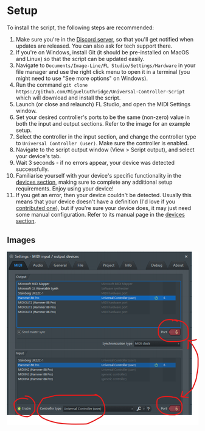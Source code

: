 
# Setup

To install the script, the following steps are recommended:

1.  Make sure you're in the [Discord server](https://discord.gg/6vpfJUF), so
    that you'll get notified when updates are released. You can also ask for
    tech support there.
2.  If you're on Windows, install Git (it should be pre-installed on MacOS and 
    Linux) so that the script can be updated easily.
3.  Navigate to `Documents/Image-Line/FL Studio/Settings/Hardware` in your file
    manager and use the right click menu to open it in a terminal (you might
    need to use "See more options" on Windows).
4.  Run the command `git clone https://github.com/MiguelGuthridge/Universal-Controller-Script`
    which will download and install the script.
5.  Launch (or close and relaunch) FL Studio, and open the MIDI Settings window.
6.  Set your desired controller's ports to be the same (non-zero) value in both
    the input and output sections. Refer to the image for an example setup.
7.  Select the controller in the input section, and change the controller type
    to `Universal Controller (user)`. Make sure the controller is enabled.
8.  Navigate to the script output window (View > Script output), and select your
    device's tab.
9.  Wait 3 seconds - if no errors appear, your device was detected successfully.
10. Familiarise yourself with your device's specific functionality in the
    [devices section](devices/README.md), making sure to complete any additional
    setup requirements. Enjoy using your device!
12. If you get an error, then your device couldn't be detected. Usually this
    means that your device doesn't have a definition (I'd love if you 
    [contributed one](contributing/README.md)), but if you're sure your
    device does, it may just need some manual configuration. Refer to its manual
    page in the [devices section](devices/devices.md).

## Images
![An image of FL Studio's MIDI settings window](setup/midi_settings.png)
